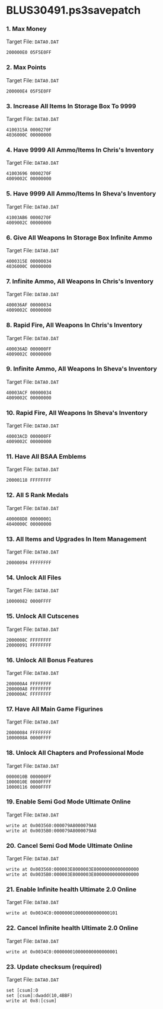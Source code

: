# BLUS30491.ps3savepatch

### 1. Max Money

Target File: `DATA0.DAT`

```
200000E0 05F5E0FF
```

### 2. Max Points

Target File: `DATA0.DAT`

```
200000E4 05F5E0FF
```

### 3. Increase All Items In Storage Box To 9999

Target File: `DATA0.DAT`

```
4100315A 0000270F
4036000C 00000000
```

### 4. Have 9999 All Ammo/Items In Chris's Inventory

Target File: `DATA0.DAT`

```
41003696 0000270F
4009002C 00000000
```

### 5. Have 9999 All Ammo/Items In Sheva's Inventory

Target File: `DATA0.DAT`

```
41003AB6 0000270F
4009002C 00000000
```

### 6. Give All Weapons In Storage Box Infinite Ammo

Target File: `DATA0.DAT`

```
4000315E 00000034
4036000C 00000000
```

### 7. Infinite Ammo, All Weapons In Chris's Inventory

Target File: `DATA0.DAT`

```
400036AF 00000034
4009002C 00000000
```

### 8. Rapid Fire, All Weapons In Chris's Inventory

Target File: `DATA0.DAT`

```
400036AD 000000FF
4009002C 00000000
```

### 9. Infinite Ammo, All Weapons In Sheva's Inventory

Target File: `DATA0.DAT`

```
40003ACF 00000034
4009002C 00000000
```

### 10. Rapid Fire, All Weapons In Sheva's Inventory

Target File: `DATA0.DAT`

```
40003ACD 000000FF
4009002C 00000000
```

### 11. Have All BSAA Emblems

Target File: `DATA0.DAT`

```
20000118 FFFFFFFF
```

### 12. All S Rank Medals

Target File: `DATA0.DAT`

```
400008D8 00000001
4040000C 00000000
```

### 13. All Items and Upgrades In Item Management

Target File: `DATA0.DAT`

```
20000094 FFFFFFFF
```

### 14. Unlock All Files

Target File: `DATA0.DAT`

```
10000082 0000FFFF
```

### 15. Unlock All Cutscenes

Target File: `DATA0.DAT`

```
2000008C FFFFFFFF
20000091 FFFFFFFF
```

### 16. Unlock All Bonus Features

Target File: `DATA0.DAT`

```
200000A4 FFFFFFFF
200000A8 FFFFFFFF
200000AC FFFFFFFF
```

### 17. Have All Main Game Figurines

Target File: `DATA0.DAT`

```
20000084 FFFFFFFF
1000008A 0000FFFF
```

### 18. Unlock All Chapters and Professional Mode

Target File: `DATA0.DAT`

```
0000010B 000000FF
1000010E 0000FFFF
10000116 0000FFFF
```

### 19. Enable Semi God Mode Ultimate Online

Target File: `DATA0.DAT`

```
write at 0x003560:000079A8000079A8
write at 0x0035B0:000079A8000079A8
```

### 20. Cancel Semi God Mode Ultimate Online

Target File: `DATA0.DAT`

```
write at 0x003560:000003E8000003E80000000000000000
write at 0x0035B0:000003E8000003E80000000000000000
```

### 21. Enable Infinite health Ultimate 2.0 Online

Target File: `DATA0.DAT`

```
write at 0x0034C0:000000010000000000000101
```

### 22. Cancel Infinite health Ultimate 2.0 Online

Target File: `DATA0.DAT`

```
write at 0x0034C0:000000010000000000000001
```

### 23. Update checksum (required)

Target File: `DATA0.DAT`

```
set [csum]:0
set [csum]:dwadd(10,4BBF)
write at 0x8:[csum]
```

